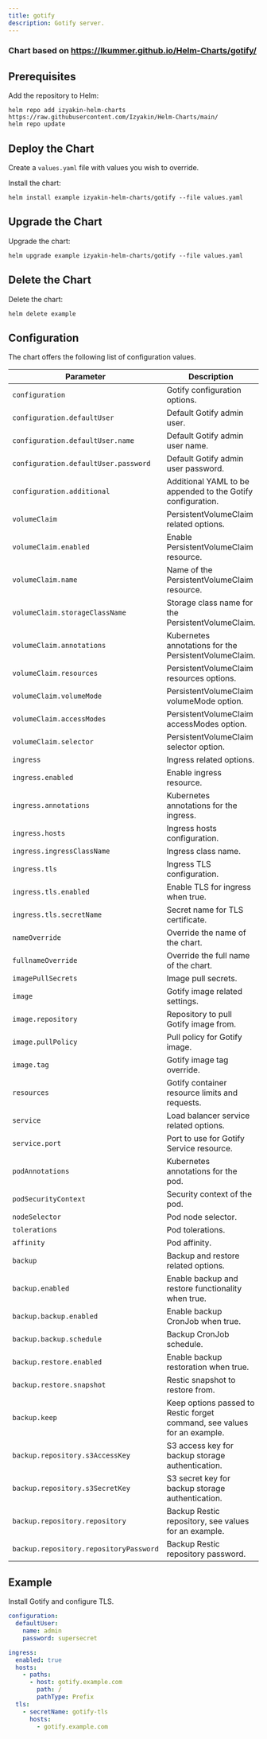 ```yaml
---
title: gotify
description: Gotify server.
---
```


### Chart based on https://lkummer.github.io/Helm-Charts/gotify/

## Prerequisites

Add the repository to Helm:

```shell
helm repo add izyakin-helm-charts https://raw.githubusercontent.com/Izyakin/Helm-Charts/main/
helm repo update
```


## Deploy the Chart

Create a `values.yaml` file with values you wish to override.

Install the chart:

```shell
helm install example izyakin-helm-charts/gotify --file values.yaml
```
## Upgrade the Chart

Upgrade the chart:

```shell
helm upgrade example izyakin-helm-charts/gotify --file values.yaml
```

## Delete the Chart

Delete the chart:

```shell
helm delete example
```

## Configuration

The chart offers the following list of configuration values.

| Parameter | Description
| - | - |
| `configuration` | Gotify configuration options. |
| `configuration.defaultUser` | Default Gotify admin user. |
| `configuration.defaultUser.name` | Default Gotify admin user name. |
| `configuration.defaultUser.password` | Default Gotify admin user password. |
| `configuration.additional` | Additional YAML to be appended to the Gotify configuration. |
| `volumeClaim` | PersistentVolumeClaim related options. |
| `volumeClaim.enabled` | Enable PersistentVolumeClaim resource. |
| `volumeClaim.name` | Name of the PersistentVolumeClaim resource. |
| `volumeClaim.storageClassName` | Storage class name for the PersistentVolumeClaim. |
| `volumeClaim.annotations` | Kubernetes annotations for the PersistentVolumeClaim. |
| `volumeClaim.resources` | PersistentVolumeClaim resources options. |
| `volumeClaim.volumeMode` | PersistentVolumeClaim volumeMode option. |
| `volumeClaim.accessModes` | PersistentVolumeClaim accessModes option. |
| `volumeClaim.selector` | PersistentVolumeClaim selector option. |
| `ingress` | Ingress related options. |
| `ingress.enabled` | Enable ingress resource. |
| `ingress.annotations` | Kubernetes annotations for the ingress. |
| `ingress.hosts` | Ingress hosts configuration. |
| `ingress.ingressClassName` | Ingress class name. |
| `ingress.tls` | Ingress TLS configuration. |
| `ingress.tls.enabled` | Enable TLS for ingress when true. |
| `ingress.tls.secretName` | Secret name for TLS certificate. |
| `nameOverride` | Override the name of the chart. |
| `fullnameOverride` | Override the full name of the chart. |
| `imagePullSecrets` | Image pull secrets. |
| `image` |Gotify image related settings.|
| `image.repository` |Repository to pull Gotify image from.|
| `image.pullPolicy` |Pull policy for Gotify image.|
| `image.tag` |Gotify image tag override.|
| `resources` |Gotify container resource limits and requests.|
| `service` |Load balancer service related options.|
| `service.port` |Port to use for Gotify Service resource.|
| `podAnnotations` | Kubernetes annotations for the pod. |
| `podSecurityContext` | Security context of the pod. |
| `nodeSelector` | Pod node selector. |
| `tolerations` | Pod tolerations. |
| `affinity` | Pod affinity. |
| `backup` | Backup and restore related options. |
| `backup.enabled` | Enable backup and restore functionality when true. |
| `backup.backup.enabled` | Enable backup CronJob when true. |
| `backup.backup.schedule` | Backup CronJob schedule. |
| `backup.restore.enabled` | Enable backup restoration when true. |
| `backup.restore.snapshot` | Restic snapshot to restore from. |
| `backup.keep` | Keep options passed to Restic forget command, see values for an example. |
| `backup.repository.s3AccessKey` | S3 access key for backup storage authentication. |
| `backup.repository.s3SecretKey` | S3 secret key for backup storage authentication. |
| `backup.repository.repository` | Backup Restic repository, see values for an example. |
| `backup.repository.repositoryPassword` | Backup Restic repository password. |

## Example

Install Gotify and configure TLS.

```yaml
configuration:
  defaultUser:
    name: admin
    password: supersecret

ingress:
  enabled: true
  hosts: 
    - paths:
      - host: gotify.example.com
        path: /
        pathType: Prefix
  tls:
    - secretName: gotify-tls
      hosts:
        - gotify.example.com
```